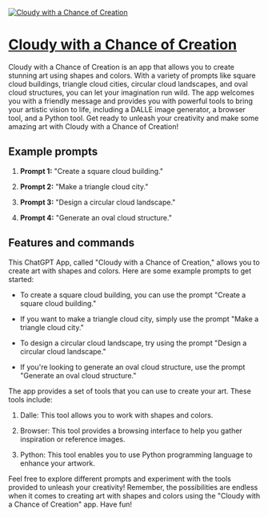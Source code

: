 [![Cloudy with a Chance of Creation](https://files.oaiusercontent.com/file-bcJAjvaxULKapKoaHtPam1bi?se=2123-10-17T09%3A20%3A01Z&sp=r&sv=2021-08-06&sr=b&rscc=max-age%3D31536000%2C%20immutable&rscd=attachment%3B%20filename%3Df20e5998-48e3-4508-9414-da0e11117933.png&sig=ascjzsdmqOegG4CPwb5WFW7SwrnXhBcNhvrfha6P3HE%3D)](https://chat.openai.com/g/g-JrpW5msyi-cloudy-with-a-chance-of-creation)

# [Cloudy with a Chance of Creation](https://chat.openai.com/g/g-JrpW5msyi-cloudy-with-a-chance-of-creation)

Cloudy with a Chance of Creation is an app that allows you to create stunning art using shapes and colors. With a variety of prompts like square cloud buildings, triangle cloud cities, circular cloud landscapes, and oval cloud structures, you can let your imagination run wild. The app welcomes you with a friendly message and provides you with powerful tools to bring your artistic vision to life, including a DALLE image generator, a browser tool, and a Python tool. Get ready to unleash your creativity and make some amazing art with Cloudy with a Chance of Creation!

## Example prompts

1. **Prompt 1:** "Create a square cloud building."

2. **Prompt 2:** "Make a triangle cloud city."

3. **Prompt 3:** "Design a circular cloud landscape."

4. **Prompt 4:** "Generate an oval cloud structure."


## Features and commands

This ChatGPT App, called "Cloudy with a Chance of Creation," allows you to create art with shapes and colors. Here are some example prompts to get started:

- To create a square cloud building, you can use the prompt "Create a square cloud building."

- If you want to make a triangle cloud city, simply use the prompt "Make a triangle cloud city."

- To design a circular cloud landscape, try using the prompt "Design a circular cloud landscape."

- If you're looking to generate an oval cloud structure, use the prompt "Generate an oval cloud structure."

The app provides a set of tools that you can use to create your art. These tools include:

1. Dalle: This tool allows you to work with shapes and colors.

2. Browser: This tool provides a browsing interface to help you gather inspiration or reference images.

3. Python: This tool enables you to use Python programming language to enhance your artwork.

Feel free to explore different prompts and experiment with the tools provided to unleash your creativity! Remember, the possibilities are endless when it comes to creating art with shapes and colors using the "Cloudy with a Chance of Creation" app. Have fun!